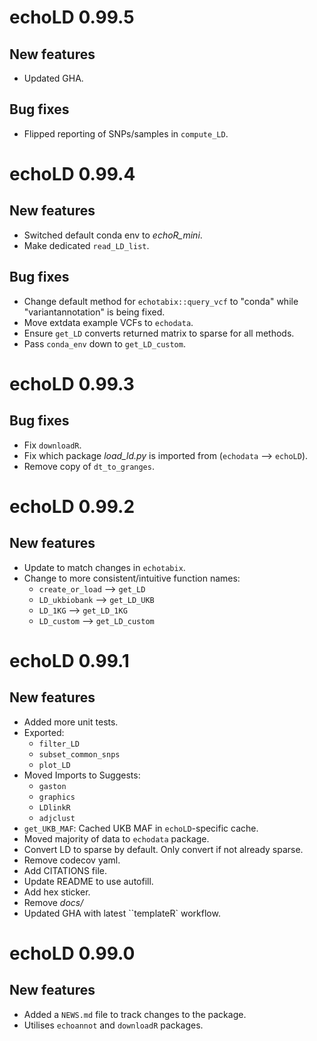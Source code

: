 # echoLD 0.99.5

## New features

* Updated GHA. 

## Bug fixes

* Flipped reporting of SNPs/samples in `compute_LD`. 

# echoLD 0.99.4

## New features

* Switched default conda env to *echoR_mini*. 
* Make dedicated `read_LD_list`.

## Bug fixes

* Change default method for `echotabix::query_vcf` to 
"conda" while "variantannotation" is being fixed. 
* Move extdata example VCFs to `echodata`. 
* Ensure `get_LD` converts returned matrix to sparse for all methods. 
* Pass `conda_env` down to `get_LD_custom`. 

# echoLD 0.99.3

## Bug fixes

* Fix `downloadR`.
* Fix which package *load_ld.py* is imported from (`echodata` --> `echoLD`).
* Remove copy of `dt_to_granges`. 

# echoLD 0.99.2

## New features

* Update to match changes in `echotabix`.
* Change to more consistent/intuitive function names:
    - `create_or_load` --> `get_LD`
    - `LD_ukbiobank` --> `get_LD_UKB`
    - `LD_1KG` --> `get_LD_1KG`
    - `LD_custom` --> `get_LD_custom`



# echoLD 0.99.1

## New features

* Added more unit tests.  
* Exported:
    + `filter_LD`
    + `subset_common_snps`
    + `plot_LD`
* Moved Imports to Suggests:
    + `gaston`
    + `graphics` 
    + `LDlinkR`
    + `adjclust`
* `get_UKB_MAF`: Cached UKB MAF in `echoLD`-specific cache.  
* Moved majority of data to `echodata` package. 
* Convert LD to sparse by default. Only convert if not already sparse. 
* Remove codecov yaml. 
* Add CITATIONS file.
* Update README to use autofill. 
* Add hex sticker. 
* Remove *docs/*
* Updated GHA with latest ``templateR` workflow. 

# echoLD 0.99.0

## New features

* Added a `NEWS.md` file to track changes to the package.
* Utilises `echoannot` and `downloadR` packages. 

